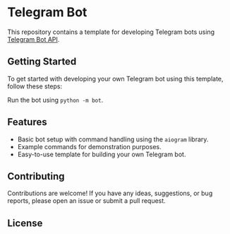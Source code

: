 # Telegram Bot

This repository contains a template for developing Telegram bots using [Telegram Bot API](https://core.telegram.org/bots/api).

## Getting Started

To get started with developing your own Telegram bot using this template, follow these steps:

Run the bot using `python -m bot`.

## Features

- Basic bot setup with command handling using the `aiogram` library.
- Example commands for demonstration purposes.
- Easy-to-use template for building your own Telegram bot.

## Contributing

Contributions are welcome! If you have any ideas, suggestions, or bug reports, please open an issue or submit a pull request.

## License
